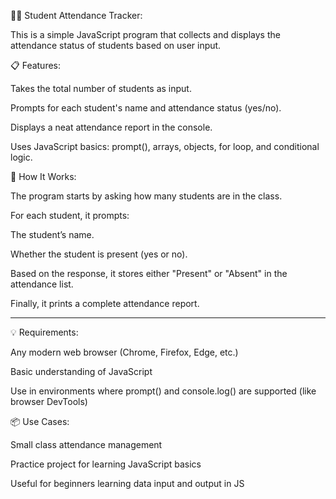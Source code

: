 🧑‍🏫 Student Attendance Tracker:

This is a simple JavaScript program that collects and displays the attendance status of students based on user input.

📋 Features:

Takes the total number of students as input.

Prompts for each student's name and attendance status (yes/no).

Displays a neat attendance report in the console.

Uses JavaScript basics: prompt(), arrays, objects, for loop, and conditional logic.

🚀 How It Works:

The program starts by asking how many students are in the class.

For each student, it prompts:

The student’s name.

Whether the student is present (yes or no).

Based on the response, it stores either "Present" or "Absent" in the attendance list.

Finally, it prints a complete attendance report.

-----------------------------------------------------------------------

💡 Requirements:

Any modern web browser (Chrome, Firefox, Edge, etc.)

Basic understanding of JavaScript

Use in environments where prompt() and console.log() are supported (like browser DevTools)

📦 Use Cases:

Small class attendance management

Practice project for learning JavaScript basics

Useful for beginners learning data input and output in JS